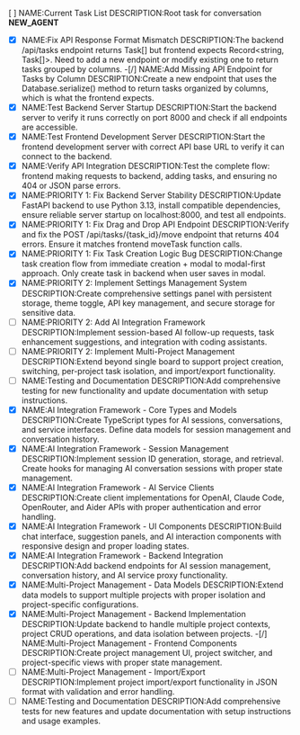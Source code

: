 [ ] NAME:Current Task List DESCRIPTION:Root task for conversation __NEW_AGENT__
-[x] NAME:Fix API Response Format Mismatch DESCRIPTION:The backend /api/tasks endpoint returns Task[] but frontend expects Record<string, Task[]>. Need to add a new endpoint or modify existing one to return tasks grouped by columns.
-[/] NAME:Add Missing API Endpoint for Tasks by Column DESCRIPTION:Create a new endpoint that uses the Database.serialize() method to return tasks organized by columns, which is what the frontend expects.
-[x] NAME:Test Backend Server Startup DESCRIPTION:Start the backend server to verify it runs correctly on port 8000 and check if all endpoints are accessible.
-[x] NAME:Test Frontend Development Server DESCRIPTION:Start the frontend development server with correct API base URL to verify it can connect to the backend.
-[x] NAME:Verify API Integration DESCRIPTION:Test the complete flow: frontend making requests to backend, adding tasks, and ensuring no 404 or JSON parse errors.
-[x] NAME:PRIORITY 1: Fix Backend Server Stability DESCRIPTION:Update FastAPI backend to use Python 3.13, install compatible dependencies, ensure reliable server startup on localhost:8000, and test all endpoints.
-[x] NAME:PRIORITY 1: Fix Drag and Drop API Endpoint DESCRIPTION:Verify and fix the POST /api/tasks/{task_id}/move endpoint that returns 404 errors. Ensure it matches frontend moveTask function calls.
-[x] NAME:PRIORITY 1: Fix Task Creation Logic Bug DESCRIPTION:Change task creation flow from immediate creation + modal to modal-first approach. Only create task in backend when user saves in modal.
-[x] NAME:PRIORITY 2: Implement Settings Management System DESCRIPTION:Create comprehensive settings panel with persistent storage, theme toggle, API key management, and secure storage for sensitive data.
-[ ] NAME:PRIORITY 2: Add AI Integration Framework DESCRIPTION:Implement session-based AI follow-up requests, task enhancement suggestions, and integration with coding assistants.
-[ ] NAME:PRIORITY 2: Implement Multi-Project Management DESCRIPTION:Extend beyond single board to support project creation, switching, per-project task isolation, and import/export functionality.
-[ ] NAME:Testing and Documentation DESCRIPTION:Add comprehensive testing for new functionality and update documentation with setup instructions.
-[x] NAME:AI Integration Framework - Core Types and Models DESCRIPTION:Create TypeScript types for AI sessions, conversations, and service interfaces. Define data models for session management and conversation history.
-[x] NAME:AI Integration Framework - Session Management DESCRIPTION:Implement session ID generation, storage, and retrieval. Create hooks for managing AI conversation sessions with proper state management.
-[x] NAME:AI Integration Framework - AI Service Clients DESCRIPTION:Create client implementations for OpenAI, Claude Code, OpenRouter, and Aider APIs with proper authentication and error handling.
-[x] NAME:AI Integration Framework - UI Components DESCRIPTION:Build chat interface, suggestion panels, and AI interaction components with responsive design and proper loading states.
-[x] NAME:AI Integration Framework - Backend Integration DESCRIPTION:Add backend endpoints for AI session management, conversation history, and AI service proxy functionality.
-[x] NAME:Multi-Project Management - Data Models DESCRIPTION:Extend data models to support multiple projects with proper isolation and project-specific configurations.
-[x] NAME:Multi-Project Management - Backend Implementation DESCRIPTION:Update backend to handle multiple project contexts, project CRUD operations, and data isolation between projects.
-[/] NAME:Multi-Project Management - Frontend Components DESCRIPTION:Create project management UI, project switcher, and project-specific views with proper state management.
-[ ] NAME:Multi-Project Management - Import/Export DESCRIPTION:Implement project import/export functionality in JSON format with validation and error handling.
-[ ] NAME:Testing and Documentation DESCRIPTION:Add comprehensive tests for new features and update documentation with setup instructions and usage examples.
